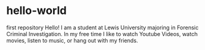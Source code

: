 # hello-world
first repository
Hello! I am a student at Lewis University majoring in Forensic Criminal Investigation. In my free time I like to watch Youtube Videos, watch movies, listen to music, or hang out with my friends. 
